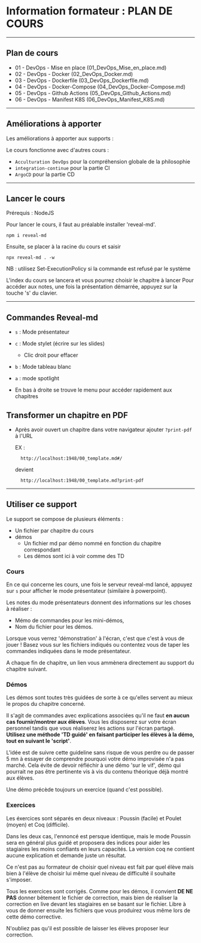 # Information formateur : PLAN DE COURS

---

## Plan de cours

- 01 - DevOps - Mise en place (01_DevOps_Mise_en_place.md)
- 02 - DevOps - Docker (02_DevOps_Docker.md)
- 03 - DevOps - Dockerfile (03_DevOps_DockerfIle.md)
- 04 - DevOps - Docker-Compose (04_DevOps_Docker-Compose.md)
- 05 - DevOps - Github Actions (05_DevOps_Github_Actions.md)
- 06 - DevOps - Manifest K8S (06_DevOps_Manifest_K8S.md)

---

## Améliorations à apporter

Les améliorations à apporter aux supports :

Le cours fonctionne avec d'autres cours :
  - `Acculturation DevOps` pour la compréhension globale de la philosophie
  - `integration-continue` pour la partie CI
  - `ArgoCD` pour la partie CD

---

## Lancer le cours

Prérequis : NodeJS

Pour lancer le cours, il faut au préalable installer 'reveal-md'.

```shell
npm i reveal-md

```

Ensuite, se placer à la racine du cours et saisir

```shell
npx reveal-md . -w 
```
NB : utilisez Set-ExecutionPolicy si la commande est refusé par le système

L'index du cours se lancera et vous pourrez choisir le chapitre à lancer
Pour accéder aux notes, une fois la présentation démarrée, appuyez sur la touche 's' du clavier.

---

## Commandes Reveal-md

- `s` : Mode présentateur
- `c` : Mode stylet (écrire sur les slides)
  - Clic droit pour effacer
- `b` : Mode tableau blanc
- `a` : mode spotlight

- En bas à droite se trouve le menu pour accéder rapidement aux chapitres

## Transformer un chapitre en PDF

- Après avoir ouvert un chapitre dans votre navigateur ajouter `?print-pdf` à l'URL

  EX :
  
        http://localhost:1948/00_template.md#/

  devient
  
        http://localhost:1948/00_template.md?print-pdf
  
---

## Utiliser ce support

Le support se compose de plusieurs éléments :

- Un fichier par chapitre du cours
- démos
  - Un fichier md par démo nommé en fonction du chapitre correspondant
  - Les démos sont ici à voir comme des TD


### Cours

En ce qui concerne les cours, une fois le serveur reveal-md lancé, appuyez sur `s` pour afficher le mode présentateur (similaire à powerpoint).

Les notes du mode présentateurs donnent des informations sur les choses à réaliser :

- Mémo de commandes pour les mini-démos,
- Nom du fichier pour les démos.

Lorsque vous verrez 'démonstration' à l'écran, c'est que c'est à vous de jouer ! Basez vous sur les fichiers indiqués ou contentez vous de taper les commandes indiquées dans le mode présentateur.

A chaque fin de chapitre, un lien vous ammènera directement au support du chapitre suivant.

### Démos

Les démos sont toutes très guidées de sorte à ce qu'elles servent au mieux le propos du chapitre concerné.

Il s'agit de commandes avec explications associées qu'il ne faut **en aucun cas fournir/montrer aux élèves**. Vous les disposerez sur votre écran personnel tandis que vous réaliserez les actions sur l'écran partagé. **Utilisez une méthode 'TD guidé' en faisant participer les élèves à la démo, tout en suivant le 'script'**. 

L'idée est de suivre cette guideline sans risque de vous perdre ou de passer 5 mn à essayer de comprendre pourquoi votre démo improvisée n'a pas marché.
Cela évite de devoir réfléchir à une démo 'sur le vif', démo qui pourrait ne pas être pertinente vis à vis du contenu théorique déjà montré aux élèves.

Une démo précède toujours un exercice (quand c'est possible).

### Exercices

Les éxercices sont séparés en deux niveaux : Poussin (facile) et Poulet (moyen) et Coq (difficile).

Dans les deux cas, l'ennoncé est persque identique, mais le mode Poussin sera en général plus guidé et proposera des indices pour aider les stagiaires les moins confiants en leurs capacités.
La version coq ne contient aucune explication et demande juste un résultat. 

Ce n'est pas au formateur de choisir quel niveau est fait par quel élève mais bien à l'élève de choisir lui même quel niveau de difficulté il souhaite s'imposer.

Tous les exercices sont corrigés. Comme pour les démos, il convient **DE NE PAS** donner bêtement le fichier de correction, mais bien de réaliser la correction en live devant les stagiaires en se basant sur le fichier.
Libre à vous de donner ensuite les fichiers que vous produirez vous même lors de cette démo corrective.

N'oubliez pas qu'il est possible de laisser les élèves proposer leur correction.
